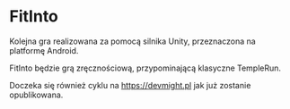 # FitInto

Kolejna gra realizowana za pomocą silnika Unity, przeznaczona na platformę Android.

FitInto będzie grą zręcznościową, przypominającą klasyczne TempleRun.

Doczeka się również cyklu na https://devmight.pl jak już zostanie opublikowana.
